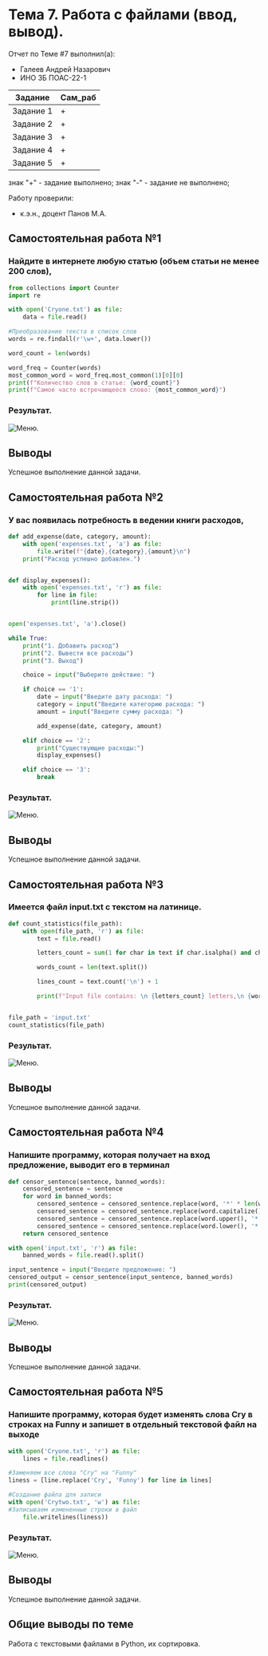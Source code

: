 # Тема 7. Работа с файлами (ввод, вывод).
Отчет по Теме #7 выполнил(а):
- Галеев Андрей Назарович
- ИНО ЗБ ПОАС-22-1

| Задание |  Сам_раб |
| ------ |  ------ |
| Задание 1 | + |
| Задание 2 | + |
| Задание 3 | + | 
| Задание 4 | + | 
| Задание 5 | + |

знак "+" - задание выполнено; знак "-" - задание не выполнено;

Работу проверили:
- к.э.н., доцент Панов М.А.

## Самостоятельная работа №1
### Найдите в интернете любую статью (объем статьи не менее 200 слов), 

```python
from collections import Counter
import re

with open('Cryone.txt') as file:
    data = file.read()

#Преобразование текста в список слов
words = re.findall(r'\w+', data.lower())

word_count = len(words)

word_freq = Counter(words)
most_common_word = word_freq.most_common(1)[0][0]
print(f"Количество слов в статье: {word_count}")
print(f"Самое часто встречающееся слово: {most_common_word}")

```
### Результат.
![Меню](https://github.com/Iamtheempty/Ucheba/blob/lab7/lab7/1.png).


## Выводы

Успешное выполнение данной задачи.

## Самостоятельная работа №2
### У вас появилась потребность в ведении книги расходов,

```python
def add_expense(date, category, amount):
    with open('expenses.txt', 'a') as file:
        file.write(f"{date},{category},{amount}\n")
    print("Расход успешно добавлен.")


def display_expenses():
    with open('expenses.txt', 'r') as file:
        for line in file:
            print(line.strip())


open('expenses.txt', 'a').close()

while True:
    print("1. Добавить расход")
    print("2. Вывести все расходы")
    print("3. Выход")

    choice = input("Выберите действие: ")

    if choice == '1':
        date = input("Введите дату расхода: ")
        category = input("Введите категорию расхода: ")
        amount = input("Введите сумму расхода: ")

        add_expense(date, category, amount)

    elif choice == '2':
        print("Существующие расходы:")
        display_expenses()

    elif choice == '3':
        break
```
### Результат.
![Меню](https://github.com/Iamtheempty/Ucheba/blob/lab7/lab7/2.png).

## Выводы

Успешное выполнение данной задачи.
  
## Самостоятельная работа №3
### Имеется файл input.txt с текстом на латинице. 

```python
def count_statistics(file_path):
    with open(file_path, 'r') as file:
        text = file.read()

        letters_count = sum(1 for char in text if char.isalpha() and char.isascii())

        words_count = len(text.split())

        lines_count = text.count('\n') + 1  

        print(f"Input file contains: \n {letters_count} letters,\n {words_count} words, \n {lines_count} lines.")


file_path = 'input.txt'
count_statistics(file_path)

```
### Результат.
![Меню](https://github.com/Iamtheempty/Ucheba/blob/lab7/lab7/3.png).

## Выводы

Успешное выполнение данной задачи.
  
## Самостоятельная работа №4
### Напишите программу, которая получает на вход предложение, выводит его в терминал

```python
def censor_sentence(sentence, banned_words):
    censored_sentence = sentence
    for word in banned_words:
        censored_sentence = censored_sentence.replace(word, '*' * len(word))
        censored_sentence = censored_sentence.replace(word.capitalize(), '*' * len(word))
        censored_sentence = censored_sentence.replace(word.upper(), '*' * len(word))
        censored_sentence = censored_sentence.replace(word.lower(), '*' * len(word))
    return censored_sentence

with open('input.txt', 'r') as file:
    banned_words = file.read().split()

input_sentence = input("Введите предложение: ")
censored_output = censor_sentence(input_sentence, banned_words)
print(censored_output)
```
### Результат.
![Меню](https://github.com/Iamtheempty/Ucheba/blob/lab7/lab7/4.png).

## Выводы

Успешное выполнение данной задачи.
  
## Самостоятельная работа №5
### Напишите программу, которая будет изменять слова Cry в строках на Funny и запишет в отдельный текстовой файл на выходе


```python
with open('Cryone.txt', 'r') as file:
    lines = file.readlines()

#Заменяем все слова "Сry" на "Funny"
liness = [line.replace('Сry', 'Funny') for line in lines]

#Создание файла для записи
with open('Crytwo.txt', 'w') as file:
#Записываем измененные строки в файл
    file.writelines(liness))

```
### Результат.
![Меню](https://github.com/Iamtheempty/Ucheba/blob/lab7/lab7/5.png).

## Выводы

Успешное выполнение данной задачи.
  


## Общие выводы по теме
Работа с текстовыми файлами в Python, их сортировка.
